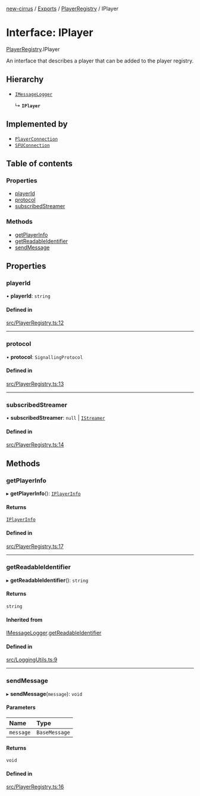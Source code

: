 [new-cirrus](../README.md) / [Exports](../modules.md) / [PlayerRegistry](../modules/PlayerRegistry.md) / IPlayer

# Interface: IPlayer

[PlayerRegistry](../modules/PlayerRegistry.md).IPlayer

An interface that describes a player that can be added to the
player registry.

## Hierarchy

- [`IMessageLogger`](LoggingUtils.IMessageLogger.md)

  ↳ **`IPlayer`**

## Implemented by

- [`PlayerConnection`](../classes/PlayerConnection.PlayerConnection.md)
- [`SFUConnection`](../classes/SFUConnection.SFUConnection.md)

## Table of contents

### Properties

- [playerId](PlayerRegistry.IPlayer.md#playerid)
- [protocol](PlayerRegistry.IPlayer.md#protocol)
- [subscribedStreamer](PlayerRegistry.IPlayer.md#subscribedstreamer)

### Methods

- [getPlayerInfo](PlayerRegistry.IPlayer.md#getplayerinfo)
- [getReadableIdentifier](PlayerRegistry.IPlayer.md#getreadableidentifier)
- [sendMessage](PlayerRegistry.IPlayer.md#sendmessage)

## Properties

### playerId

• **playerId**: `string`

#### Defined in

[src/PlayerRegistry.ts:12](https://github.com/mcottontensor/PixelStreamingInfrastructure/blob/12733bc/new_cirrus/src/PlayerRegistry.ts#L12)

___

### protocol

• **protocol**: `SignallingProtocol`

#### Defined in

[src/PlayerRegistry.ts:13](https://github.com/mcottontensor/PixelStreamingInfrastructure/blob/12733bc/new_cirrus/src/PlayerRegistry.ts#L13)

___

### subscribedStreamer

• **subscribedStreamer**: ``null`` \| [`IStreamer`](StreamerRegistry.IStreamer.md)

#### Defined in

[src/PlayerRegistry.ts:14](https://github.com/mcottontensor/PixelStreamingInfrastructure/blob/12733bc/new_cirrus/src/PlayerRegistry.ts#L14)

## Methods

### getPlayerInfo

▸ **getPlayerInfo**(): [`IPlayerInfo`](PlayerRegistry.IPlayerInfo.md)

#### Returns

[`IPlayerInfo`](PlayerRegistry.IPlayerInfo.md)

#### Defined in

[src/PlayerRegistry.ts:17](https://github.com/mcottontensor/PixelStreamingInfrastructure/blob/12733bc/new_cirrus/src/PlayerRegistry.ts#L17)

___

### getReadableIdentifier

▸ **getReadableIdentifier**(): `string`

#### Returns

`string`

#### Inherited from

[IMessageLogger](LoggingUtils.IMessageLogger.md).[getReadableIdentifier](LoggingUtils.IMessageLogger.md#getreadableidentifier)

#### Defined in

[src/LoggingUtils.ts:9](https://github.com/mcottontensor/PixelStreamingInfrastructure/blob/12733bc/new_cirrus/src/LoggingUtils.ts#L9)

___

### sendMessage

▸ **sendMessage**(`message`): `void`

#### Parameters

| Name | Type |
| :------ | :------ |
| `message` | `BaseMessage` |

#### Returns

`void`

#### Defined in

[src/PlayerRegistry.ts:16](https://github.com/mcottontensor/PixelStreamingInfrastructure/blob/12733bc/new_cirrus/src/PlayerRegistry.ts#L16)
